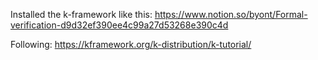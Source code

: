 Installed the k-framework like this: https://www.notion.so/byont/Formal-verification-d9d32ef390ee4c99a27d53268e390c4d

Following: https://kframework.org/k-distribution/k-tutorial/
